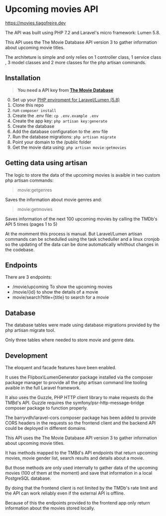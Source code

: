 # Upcoming movies API

https://movies.tiagofreire.dev

The API was built using PHP 7.2 and Laravel's micro framework: Lumen 5.8.

This API uses the The Movie Database API version 3 to gather information about upcoming movie titles.

The architeture is simple and only relies on 1 controller class, 1 service class , 3 model classes and 2 more classes for the php artisan commands.

## Installation

> **You need a API key from [The Movie Database](https://developers.themoviedb.org/3/getting-started/introduction)**

0. Set up your [PHP enviroment for Laravel/Lumen (5.8)](https://laravel.com/docs/5.8/installation)
1. Clone this repo
2. run ```composer install```
3. Create the .env file: ```cp .env.example .env```
4. Create the app key: ```php artisan key:generate```
5. Create the database
6. Add the database configuration to the .env file
7. Run the database migrations: ```php artisan migrate```
8. Point your domain to the /public folder
9. Get the movie data using: ```php artisan movie:getmovies```

## Getting data using artisan

The logic to store the data of the upcoming movies is avaible in two custom php artisan commands:

> movie:getgenres

Saves the information about movie genres and:

> movie:getmovies

Saves information of the next 100 upcoming movies by calling the TMDb's API 5 times (pages 1 to 5)

At the momment this process is manual. But Laravel/Lumen artisan commands can be schedulled using the task scheduller and a linux cronjob so the updating of the data can be done automatically whithout changes in the codebase.

## Endpoints

There are 3 endpoints:

- /movie/upcoming To show the upcoming movies
- /movie/{id} to show the details of a movie
- movie/search?title={title} to search for a movie

## Database

The database tables were made using database migrations provided by the php artisan migrate tool.

Only three tables where needed to store movie and genre data.

## Development

The eloquent and facade features have been enabled.

It uses the Flipbox\LumenGenerator package installed via the composer package manager to provide all the php artisan command line tooling avaible in the full Laravel framework.

It also uses the Guzzle, PHP HTTP client library to make requests do the TMBd's API. Guzzle requires the symfony/psr-http-message-bridge composer package to function properly.

The barryvdh/laravel-cors composer package has been added to provide CORS headers in the requests so the frontend client and the backend API could be deployed in different domains. 

This API uses the The Movie Database API version 3 to gather information about upcoming movie titles.

It has methods mapped to the TMBd's API endpoints that return upcoming movies, movie gender list, search results and details about a movie.

But those methods are only used internally to gather data of the upcoming movies (100 of them at the moment) and save that information in a local PostgreSQL database.

By doing that the frontend client is not limited by the TMDb's rate limit and the API can work reliably even if the external API is offline.

Because of this the endpoints provided to the frontend app only return information about the movies stored locally.


